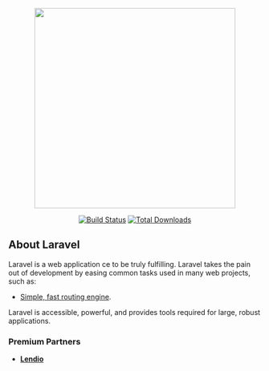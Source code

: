 <p align="center"><a href="https://laravel.com" target="_blank"><img src="https://raw.githubusercontent.com/laravel/art/master/logo-lockup/5%20SVG/2%20CMYK/1%20Full%20Color/laravel-logolockup-cmyk-red.svg" width="400"></a></p>

<p align="center">
<a href="https://travis-ci.org/laravel/framework"><img src="https://travis-ci.org/laravel/framework.svg" alt="Build Status"></a>
<a href="https://packagist.org/packages/laravel/framework"><img src="https://img.shields.io/packagist/dt/laravel/framework" alt="Total Downloads"></a>

</p>

## About Laravel

Laravel is a web application ce to be truly fulfilling. Laravel takes the pain out of development by easing common tasks used in many web projects, such as:

- [Simple, fast routing engine](https://laravel.com/docs/routing).


Laravel is accessible, powerful, and provides tools required for large, robust applications.

### Premium Partners


- **[Lendio](https://lendio.com)**

